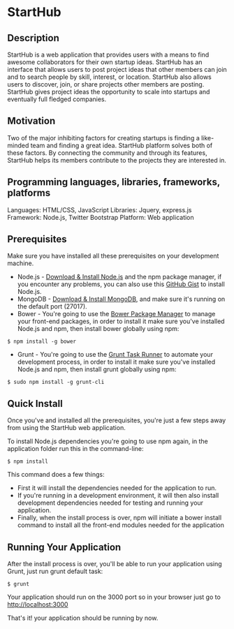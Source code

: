 # StartHub

## Description
StartHub is a web application that provides users with a means to find awesome collaborators for their own startup ideas. StartHub has an interface that allows users to post project ideas that other members can join and to search people by skill, interest, or location. StartHub also allows users to discover, join, or share projects other members are posting. StartHub gives project ideas the opportunity to scale into startups and eventually full fledged companies.

## Motivation
Two of the major inhibiting factors for creating startups is finding a like-minded team and finding a great idea. StartHub platform solves both of these factors. By connecting the community and through its features, StartHub helps its members contribute to the projects they are interested in.

## Programming languages, libraries, frameworks, platforms
Languages: HTML/CSS, JavaScript
Libraries: Jquery, express.js
Framework: Node.js, Twitter Bootstrap
Platform: Web application

## Prerequisites
Make sure you have installed all these prerequisites on your development machine.
* Node.js - [Download & Install Node.js](http://www.nodejs.org/download/) and the npm package manager, if you encounter any problems, you can also use this [GitHub Gist](https://gist.github.com/isaacs/579814) to install Node.js.
* MongoDB - [Download & Install MongoDB](http://www.mongodb.org/downloads), and make sure it's running on the default port (27017).
* Bower - You're going to use the [Bower Package Manager](http://bower.io/) to manage your front-end packages, in order to install it make sure you've installed Node.js and npm, then install bower globally using npm:

```
$ npm install -g bower
```

* Grunt - You're going to use the [Grunt Task Runner](http://gruntjs.com/) to automate your development process, in order to install it make sure you've installed Node.js and npm, then install grunt globally using npm:

```
$ sudo npm install -g grunt-cli
```

## Quick Install
Once you've and installed all the prerequisites, you're just a few steps away from using the StartHub web application.

To install Node.js dependencies you're going to use npm again, in the application folder run this in the command-line:

```
$ npm install
```

This command does a few things:
* First it will install the dependencies needed for the application to run.
* If you're running in a development environment, it will then also install development dependencies needed for testing and running your application.
* Finally, when the install process is over, npm will initiate a bower install command to install all the front-end modules needed for the application

## Running Your Application
After the install process is over, you'll be able to run your application using Grunt, just run grunt default task:

```
$ grunt
```

Your application should run on the 3000 port so in your browser just go to [http://localhost:3000](http://localhost:3000)
                            
That's it! your application should be running by now.
